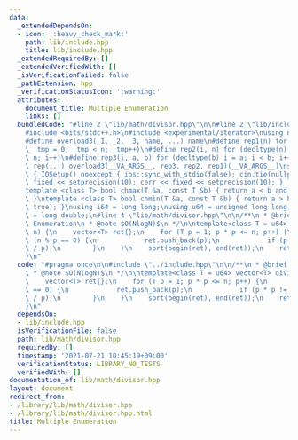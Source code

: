 ```yaml
---
data:
  _extendedDependsOn:
  - icon: ':heavy_check_mark:'
    path: lib/include.hpp
    title: lib/include.hpp
  _extendedRequiredBy: []
  _extendedVerifiedWith: []
  _isVerificationFailed: false
  _pathExtension: hpp
  _verificationStatusIcon: ':warning:'
  attributes:
    document_title: Multiple Enumeration
    links: []
  bundledCode: "#line 2 \"lib/math/divisor.hpp\"\n\n#line 2 \"lib/include.hpp\"\n\n\
    #include <bits/stdc++.h>\n#include <experimental/iterator>\nusing namespace std;\n\
    #define overload3(_1, _2, _3, name, ...) name\n#define rep1(n) for (decltype(n)\
    \ _tmp = 0; _tmp < n; _tmp++)\n#define rep2(i, n) for (decltype(n) i = 0; i <\
    \ n; i++)\n#define rep3(i, a, b) for (decltype(b) i = a; i < b; i++)\n#define\
    \ rep(...) overload3(__VA_ARGS__, rep3, rep2, rep1)(__VA_ARGS__)\nstruct IOSetup\
    \ { IOSetup() noexcept { ios::sync_with_stdio(false); cin.tie(nullptr); cout <<\
    \ fixed << setprecision(10); cerr << fixed << setprecision(10); } } iosetup;\n\
    template <class T> bool chmax(T &a, const T &b) { return a < b and (a = b, true);\
    \ }\ntemplate <class T> bool chmin(T &a, const T &b) { return a > b and (a = b,\
    \ true); }\nusing i64 = long long;\nusing u64 = unsigned long long;\nusing f64\
    \ = long double;\n#line 4 \"lib/math/divisor.hpp\"\n\n/**\n * @brief Multiple\
    \ Enumeration\n * @note $O(NlogN)$\n */\n\ntemplate<class T = u64> vector<T> divisor(T\
    \ n) {\n    vector<T> ret{};\n    for (T p = 1; p * p <= n; p++) {\n        if\
    \ (n % p == 0) {\n            ret.push_back(p);\n            if (p * p != n) ret.push_back(n\
    \ / p);\n        }\n    }\n    sort(begin(ret), end(ret));\n    return ret;\n\
    }\n"
  code: "#pragma once\n\n#include \"../include.hpp\"\n\n/**\n * @brief Multiple Enumeration\n\
    \ * @note $O(NlogN)$\n */\n\ntemplate<class T = u64> vector<T> divisor(T n) {\n\
    \    vector<T> ret{};\n    for (T p = 1; p * p <= n; p++) {\n        if (n % p\
    \ == 0) {\n            ret.push_back(p);\n            if (p * p != n) ret.push_back(n\
    \ / p);\n        }\n    }\n    sort(begin(ret), end(ret));\n    return ret;\n\
    }\n"
  dependsOn:
  - lib/include.hpp
  isVerificationFile: false
  path: lib/math/divisor.hpp
  requiredBy: []
  timestamp: '2021-07-21 10:45:19+09:00'
  verificationStatus: LIBRARY_NO_TESTS
  verifiedWith: []
documentation_of: lib/math/divisor.hpp
layout: document
redirect_from:
- /library/lib/math/divisor.hpp
- /library/lib/math/divisor.hpp.html
title: Multiple Enumeration
---
```

